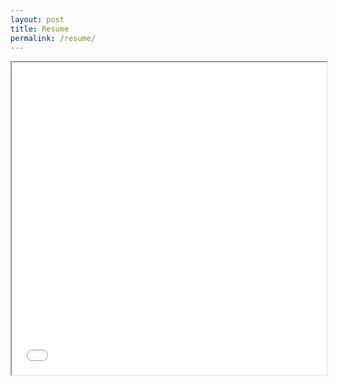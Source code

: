 ```yaml
---
layout: post
title: Resume
permalink: /resume/
---
```


<iframe src="/assets/CareyAlyciaResume (3).pdf#toolbar=0" width="100%" height="500px">
    </iframe>
